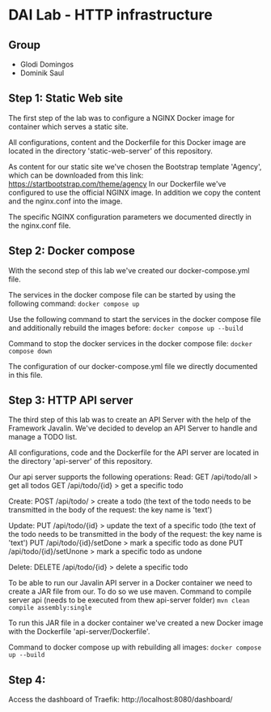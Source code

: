 # DAI Lab - HTTP infrastructure

## Group
* Glodi Domingos
* Dominik Saul



## Step 1: Static Web site
The first step of the lab was to configure a NGINX Docker image for container which serves a static site.

All configurations, content and the Dockerfile for this Docker image are located in the directory 'static-web-server' of this repository.

As content for our static site we've chosen the Bootstrap template 'Agency', which can be downloaded from this link: https://startbootstrap.com/theme/agency
In our Dockerfile we've configured to use the official NGINX image. In addition we copy the content and the nginx.conf into the image. 

The specific NGINX configuration parameters we documented directly in the nginx.conf file.


## Step 2: Docker compose
With the second step of this lab we've created our docker-compose.yml file.

The services in the docker compose file can be started by using the following command:
`docker compose up`

Use the following command to start the services in the docker compose file and additionally rebuild the images before:
`docker compose up --build`

Command to stop the docker services in the docker compose file:
`docker compose down`

The configuration of our docker-compose.yml file we directly documented in this file.


## Step 3: HTTP API server
The third step of this lab was to create an API Server with the help of the Framework Javalin.
We've decided to develop an API Server to handle and manage a TODO list.

All configurations, code and the Dockerfile for the API server are located in the directory 'api-server' of this repository.


Our api server supports the following operations:
Read:
GET /api/todo/all > get all todos
GET /api/todo/{id} > get a specific todo

Create:
POST /api/todo/ > create a todo
(the text of the todo needs to be transmitted in the body of the request: the key name is 'text')

Update:
PUT /api/todo/{id} > update the text of a specific todo
(the text of the todo needs to be transmitted in the body of the request: the key name is 'text')
PUT /api/todo/{id}/setDone > mark a specific todo as done
PUT /api/todo/{id}/setUnone > mark a specific todo as undone

Delete:
DELETE /api/todo/{id} > delete a specific todo

To be able to run our Javalin API server in a Docker container we need to create a JAR file from our. To do so we use maven.
Command to compile server api (needs to be executed from thew api-server folder)
`mvn clean compile assembly:single`

To run this JAR file in a docker container we've created a new Docker image with the Dockerfile 'api-server/Dockerfile'.

Command to docker compose up with rebuilding all images:
`docker compose up --build`


## Step 4:

Access the dashboard of Traefik:
http://localhost:8080/dashboard/